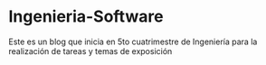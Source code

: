 # Ingenieria-Software
Este es un blog que inicia en 5to cuatrimestre de Ingeniería para la realización de tareas y temas de exposición
